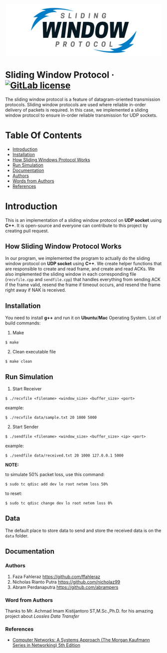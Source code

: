 <img src="logo.png">

Sliding Window Protocol
&middot;
[![GitLab license](https://img.shields.io/github/license/Day8/re-frame.svg)](LICENSE)
=====
The sliding window protocol is a feature of datagram-oriented transmission protocols. Sliding window protocols are used where reliable in-order delivery of packets is required. In this case, we implemented a sliding window protocol to ensure in-order reliable transmission for UDP sockets.

# Table Of Contents
- [Introduction](#introduction)
- [Installation](#installation)
- [How Sliding Windows Protocol Works](#how-sliding-window-protocol-works)
- [Run Simulation](#run-simulation)
- [Documentation](#documentation)
- [Authors](#authors)
- [Words from Authors](#word-from-authors)
- [References](#references)

# Introduction
This is an implementation of a sliding window protocol on **UDP socket** using **C++**. It is open-source and everyone can contribute to this project by creating pull request.

## How Sliding Window Protocol Works
In our program, we implemented the program to actually do the sliding window protocol on **UDP socket** using **C++**. We create helper functions that are responsible to create and read frame, and create and read ACKs. We also implemented the sliding window in each corresponding file (`recvfile.cpp` and `sendfile.cpp`) that handles everything from sending ACK if the frame valid, resend the frame if timeout occurs, and resend the frame right away if NAK is received.


## Installation
You need to install **g++** and run it on **Ubuntu**/**Mac** Operating System. List of build commands:
1. Make
```
$ make
```
2. Clean executable file
```
$ make clean
```

## Run Simulation
1. Start Receiver
```
$ ./recvfile <filename> <window_size> <buffer_size> <port>
```
example:
```
$ ./recvfile data/sample.txt 20 1000 5000
```
2. Start Sender
```
$ ./sendfile <filename> <window_size> <buffer_size> <ip> <port>
```
example:
```
$ ./sendfile data/received.txt 20 1000 127.0.0.1 5000
```

**NOTE:**

to simulate 50% packet loss, use this command:
```
$ sudo tc qdisc add dev lo root netem loss 50%
```

to reset:
```
$ sudo tc qdisc change dev lo root netem loss 0%
```

## Data
The default place to store data to send and store the received data is on the `data` folder.

## Documentation
### Authors
1. Faza Fahleraz https://github.com/ffahleraz
2. Nicholas Rianto Putra https://github.com/nicholaz99
3. Abram Perdanaputra https://github.com/abrampers

### Word from Authors
Thanks to Mr. Achmad Imam Kistijantoro ST,M.Sc.,Ph.D. for his amazing project about *Lossles Data Transfer*

### References
* [Computer Networks: A Systems Approach (The Morgan Kaufmann Series in Networking) 5th Edition](https://www.amazon.com/Computer-Networks-Fifth-Approach-Networking/dp/0123850592)
